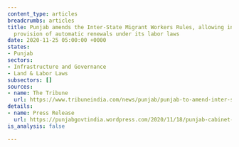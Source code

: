```yaml
---
content_type: articles
breadcrumbs: articles
title: Punjab amends the Inter-State Migrant Workers Rules, allowing industries the
  provision of automatic renewals under its labor laws
date: 2020-11-25 05:00:00 +0000
states:
- Punjab
sectors:
- Infrastructure and Governance
- Land & Labor Laws
subsectors: []
sources:
- name: The Tribune
  url: https://www.tribuneindia.com/news/punjab/punjab-to-amend-inter-state-migrant-rules-to-avail-2-pc-additional-borrowings-172213
details:
- name: Press Release
  url: https://punjabgovtindia.wordpress.com/2020/11/18/punjab-cabinet-okays-amendents-to-inter-state-migrant-workers-rules-to-avail-additional-central-borrowing-of-2-of-gsdp/
is_analysis: false

---
```

